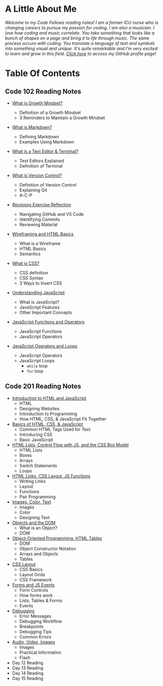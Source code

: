 # **A Little About Me**

*Welcome to my Code Fellows reading notes! I am a former ICU nurse who is changing careers to pursue my passion for coding. I am also a musician. I love how coding and music correlate. You take something that looks like a bunch of shapes on a page and bring it to life through music. The same process occurs with coding. You translate a language of text and symbols into something visual and unique. It's quite remarkable and I’m very excited to learn and grow in this field. [Click here](https://github.com/sarahcreager) to access my GitHub profile page!*

# Table Of Contents

## Code 102 Reading Notes
* [What is Growth Mindset?](growthmindset.md)
  * Definition of a Growth Mindset
  * 3 Reminders to Maintain a Growth Mindset

* [What is Markdown?](markdown.md) 
  * Defining Markdown
  * Examples Using Markdown
  
* [What is a Text Editor & Terminal?](texteditorterminal.md)
  * Text Editors Explained
  * Definition of Terminal

* [What is Version Control?](versioncontrol.md) 
  * Definition of Version Control 
  * Explaining Git
  * A-C-P
 
* [Revisions Exercise Reflection](revisions.md) 
  * Navigating GitHub and VS Code
  * Identifying Commits
  * Reviewing Material

* [Wireframing and HTML Basics](html.md) 
  * What is a Wireframe
  * HTML Basics
  * Semantics


* [What is CSS?](css.md) 
  * CSS definition
  * CSS Syntax
  * 3 Ways to Insert CSS

* [Understanding JavaScript](javascript.md) 
  * What is JavaScript?
  * JavaScript Features
  * Other Important Concepts
  
* [JavaScript Functions and Operators](javascriptfunctions.md) 
  * JavaScript Functions
  * JavaScript Operators

* [JavaScript Operators and Loops](operators_loops.md) 
  * JavaScript Operators
  * JavaScript Loops
    * `while` loop
    * `for` loop


## Code 201 Reading Notes
* [Introduction to HTML and JavaScript](class-01.md)
  * HTML
  * Designing Websites
  * Introduction to Programming
  * How HTML, CSS, & JavaScript Fit Together
* [Basics of HTML, CSS, & JavaScript](class-02.md)
  * Common HTML Tags Used for Text
  * Introducing CSS
  * Basic JavaScript
* [HTML Lists, Control Flow with JS, and the CSS Box Model](class-03.md)
  * HTML Lists
  * Boxes
  * Arrays
  * Switch Statements
  * Loops
* [HTML Links, CSS Layout, JS Functions](class-04.md)
  * Writing Links
  * Layout
  * Functions
  * Pair Programming
* [Images, Color, Text](class-05.md)
  * Images
  * Color
  * Designing Text
* [Objects and the DOM](class-06.md)
  * What is an Object?
  * DOM
* [Object-Oriented Programming, HTML Tables](class-07.md)
  * DOM
  * Object Constructor Notation
  * Arrays and Objects
  * Tables
* [CSS Layout](class-08.md)
  * CSS Basics
  * Layout Grids
  * CSS Framework
* [Forms and JS Events](class-09.md)
  * Form Controls
  * How forms work
  * Lists, Tables & Forms
  * Events
* [Debugging](class-10.md)
  * Error Messages
  * Debugging Workflow
  * Breakpoints
  * Debugging Tips
  * Common Errors
* [Audio, Video, Images](class-11.md)
  * Images
  * Practical Information
  * Flash
* Day 12 Reading 
* Day 13 Reading 
* Day 14 Reading 
* Day 15 Reading 
